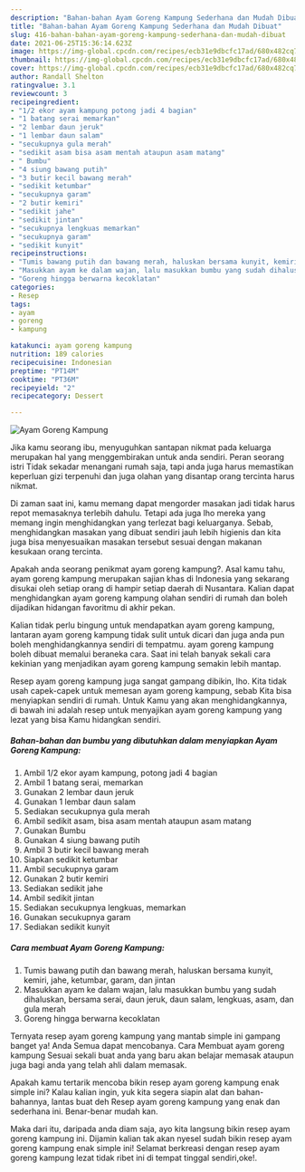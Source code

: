```yaml
---
description: "Bahan-bahan Ayam Goreng Kampung Sederhana dan Mudah Dibuat"
title: "Bahan-bahan Ayam Goreng Kampung Sederhana dan Mudah Dibuat"
slug: 416-bahan-bahan-ayam-goreng-kampung-sederhana-dan-mudah-dibuat
date: 2021-06-25T15:36:14.623Z
image: https://img-global.cpcdn.com/recipes/ecb31e9dbcfc17ad/680x482cq70/ayam-goreng-kampung-foto-resep-utama.jpg
thumbnail: https://img-global.cpcdn.com/recipes/ecb31e9dbcfc17ad/680x482cq70/ayam-goreng-kampung-foto-resep-utama.jpg
cover: https://img-global.cpcdn.com/recipes/ecb31e9dbcfc17ad/680x482cq70/ayam-goreng-kampung-foto-resep-utama.jpg
author: Randall Shelton
ratingvalue: 3.1
reviewcount: 3
recipeingredient:
- "1/2 ekor ayam kampung potong jadi 4 bagian"
- "1 batang serai memarkan"
- "2 lembar daun jeruk"
- "1 lembar daun salam"
- "secukupnya gula merah"
- "sedikit asam bisa asam mentah ataupun asam matang"
- " Bumbu"
- "4 siung bawang putih"
- "3 butir kecil bawang merah"
- "sedikit ketumbar"
- "secukupnya garam"
- "2 butir kemiri"
- "sedikit jahe"
- "sedikit jintan"
- "secukupnya lengkuas memarkan"
- "secukupnya garam"
- "sedikit kunyit"
recipeinstructions:
- "Tumis bawang putih dan bawang merah, haluskan bersama kunyit, kemiri, jahe, ketumbar, garam, dan jintan"
- "Masukkan ayam ke dalam wajan, lalu masukkan bumbu yang sudah dihaluskan, bersama serai, daun jeruk, daun salam, lengkuas, asam, dan gula merah"
- "Goreng hingga berwarna kecoklatan"
categories:
- Resep
tags:
- ayam
- goreng
- kampung

katakunci: ayam goreng kampung 
nutrition: 189 calories
recipecuisine: Indonesian
preptime: "PT14M"
cooktime: "PT36M"
recipeyield: "2"
recipecategory: Dessert

---
```



![Ayam Goreng Kampung](https://img-global.cpcdn.com/recipes/ecb31e9dbcfc17ad/680x482cq70/ayam-goreng-kampung-foto-resep-utama.jpg)

Jika kamu seorang ibu, menyuguhkan santapan nikmat pada keluarga merupakan hal yang menggembirakan untuk anda sendiri. Peran seorang istri Tidak sekadar menangani rumah saja, tapi anda juga harus memastikan keperluan gizi terpenuhi dan juga olahan yang disantap orang tercinta harus nikmat.

Di zaman  saat ini, kamu memang dapat mengorder masakan jadi tidak harus repot memasaknya terlebih dahulu. Tetapi ada juga lho mereka yang memang ingin menghidangkan yang terlezat bagi keluarganya. Sebab, menghidangkan masakan yang dibuat sendiri jauh lebih higienis dan kita juga bisa menyesuaikan masakan tersebut sesuai dengan makanan kesukaan orang tercinta. 



Apakah anda seorang penikmat ayam goreng kampung?. Asal kamu tahu, ayam goreng kampung merupakan sajian khas di Indonesia yang sekarang disukai oleh setiap orang di hampir setiap daerah di Nusantara. Kalian dapat menghidangkan ayam goreng kampung olahan sendiri di rumah dan boleh dijadikan hidangan favoritmu di akhir pekan.

Kalian tidak perlu bingung untuk mendapatkan ayam goreng kampung, lantaran ayam goreng kampung tidak sulit untuk dicari dan juga anda pun boleh menghidangkannya sendiri di tempatmu. ayam goreng kampung boleh dibuat memalui beraneka cara. Saat ini telah banyak sekali cara kekinian yang menjadikan ayam goreng kampung semakin lebih mantap.

Resep ayam goreng kampung juga sangat gampang dibikin, lho. Kita tidak usah capek-capek untuk memesan ayam goreng kampung, sebab Kita bisa menyiapkan sendiri di rumah. Untuk Kamu yang akan menghidangkannya, di bawah ini adalah resep untuk menyajikan ayam goreng kampung yang lezat yang bisa Kamu hidangkan sendiri.

<!--inarticleads1-->

##### Bahan-bahan dan bumbu yang dibutuhkan dalam menyiapkan Ayam Goreng Kampung:

1. Ambil 1/2 ekor ayam kampung, potong jadi 4 bagian
1. Ambil 1 batang serai, memarkan
1. Gunakan 2 lembar daun jeruk
1. Gunakan 1 lembar daun salam
1. Sediakan secukupnya gula merah
1. Ambil sedikit asam, bisa asam mentah ataupun asam matang
1. Gunakan  Bumbu
1. Gunakan 4 siung bawang putih
1. Ambil 3 butir kecil bawang merah
1. Siapkan sedikit ketumbar
1. Ambil secukupnya garam
1. Gunakan 2 butir kemiri
1. Sediakan sedikit jahe
1. Ambil sedikit jintan
1. Sediakan secukupnya lengkuas, memarkan
1. Gunakan secukupnya garam
1. Sediakan sedikit kunyit




<!--inarticleads2-->

##### Cara membuat Ayam Goreng Kampung:

1. Tumis bawang putih dan bawang merah, haluskan bersama kunyit, kemiri, jahe, ketumbar, garam, dan jintan
1. Masukkan ayam ke dalam wajan, lalu masukkan bumbu yang sudah dihaluskan, bersama serai, daun jeruk, daun salam, lengkuas, asam, dan gula merah
1. Goreng hingga berwarna kecoklatan




Ternyata resep ayam goreng kampung yang mantab simple ini gampang banget ya! Anda Semua dapat mencobanya. Cara Membuat ayam goreng kampung Sesuai sekali buat anda yang baru akan belajar memasak ataupun juga bagi anda yang telah ahli dalam memasak.

Apakah kamu tertarik mencoba bikin resep ayam goreng kampung enak simple ini? Kalau kalian ingin, yuk kita segera siapin alat dan bahan-bahannya, lantas buat deh Resep ayam goreng kampung yang enak dan sederhana ini. Benar-benar mudah kan. 

Maka dari itu, daripada anda diam saja, ayo kita langsung bikin resep ayam goreng kampung ini. Dijamin kalian tak akan nyesel sudah bikin resep ayam goreng kampung enak simple ini! Selamat berkreasi dengan resep ayam goreng kampung lezat tidak ribet ini di tempat tinggal sendiri,oke!.

